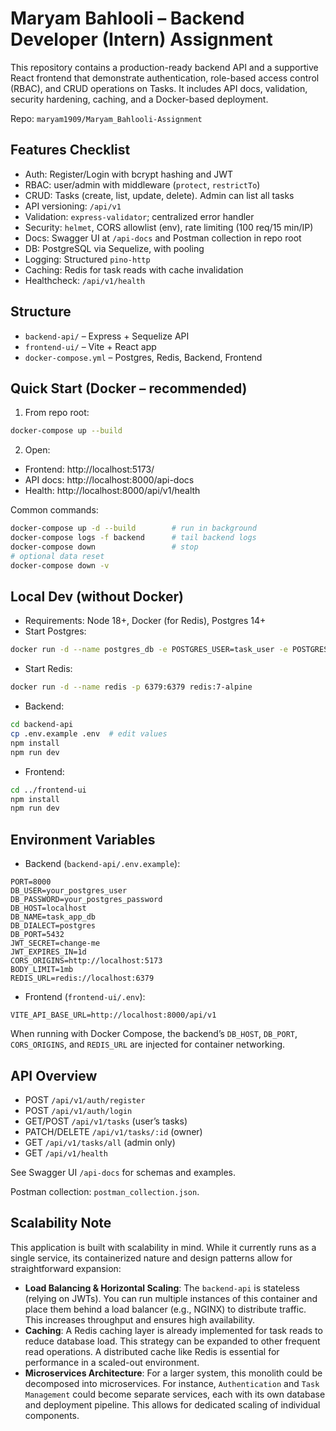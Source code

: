 # Maryam Bahlooli – Backend Developer (Intern) Assignment

This repository contains a production-ready backend API and a supportive React frontend that demonstrate authentication, role-based access control (RBAC), and CRUD operations on Tasks. It includes API docs, validation, security hardening, caching, and a Docker-based deployment.

Repo: `maryam1909/Maryam_Bahlooli-Assignment`

## Features Checklist
- Auth: Register/Login with bcrypt hashing and JWT
- RBAC: user/admin with middleware (`protect`, `restrictTo`)
- CRUD: Tasks (create, list, update, delete). Admin can list all tasks
- API versioning: `/api/v1`
- Validation: `express-validator`; centralized error handler
- Security: `helmet`, CORS allowlist (env), rate limiting (100 req/15 min/IP)
- Docs: Swagger UI at `/api-docs` and Postman collection in repo root
- DB: PostgreSQL via Sequelize, with pooling
- Logging: Structured `pino-http`
- Caching: Redis for task reads with cache invalidation
- Healthcheck: `/api/v1/health`

## Structure
- `backend-api/` – Express + Sequelize API
- `frontend-ui/` – Vite + React app
- `docker-compose.yml` – Postgres, Redis, Backend, Frontend

## Quick Start (Docker – recommended)
1) From repo root:
```bash
docker-compose up --build
```
2) Open:
- Frontend: http://localhost:5173/
- API docs: http://localhost:8000/api-docs
- Health: http://localhost:8000/api/v1/health

Common commands:
```bash
docker-compose up -d --build        # run in background
docker-compose logs -f backend      # tail backend logs
docker-compose down                 # stop
# optional data reset
docker-compose down -v
```

## Local Dev (without Docker)
- Requirements: Node 18+, Docker (for Redis), Postgres 14+
- Start Postgres:
```bash
docker run -d --name postgres_db -e POSTGRES_USER=task_user -e POSTGRES_PASSWORD=task_password -e POSTGRES_DB=task_app_db -p 5432:5432 -v pgdata:/var/lib/postgresql/data postgres:14-alpine
```
- Start Redis:
```bash
docker run -d --name redis -p 6379:6379 redis:7-alpine
```
- Backend:
```bash
cd backend-api
cp .env.example .env  # edit values
npm install
npm run dev
```
- Frontend:
```bash
cd ../frontend-ui
npm install
npm run dev
```

## Environment Variables
- Backend (`backend-api/.env.example`):
```
PORT=8000
DB_USER=your_postgres_user
DB_PASSWORD=your_postgres_password
DB_HOST=localhost
DB_NAME=task_app_db
DB_DIALECT=postgres
DB_PORT=5432
JWT_SECRET=change-me
JWT_EXPIRES_IN=1d
CORS_ORIGINS=http://localhost:5173
BODY_LIMIT=1mb
REDIS_URL=redis://localhost:6379
```
- Frontend (`frontend-ui/.env`):
```
VITE_API_BASE_URL=http://localhost:8000/api/v1
```
When running with Docker Compose, the backend’s `DB_HOST`, `DB_PORT`, `CORS_ORIGINS`, and `REDIS_URL` are injected for container networking.

## API Overview
- POST `/api/v1/auth/register`
- POST `/api/v1/auth/login`
- GET/POST `/api/v1/tasks` (user’s tasks)
- PATCH/DELETE `/api/v1/tasks/:id` (owner)
- GET `/api/v1/tasks/all` (admin only)
- GET `/api/v1/health`

See Swagger UI `/api-docs` for schemas and examples.

Postman collection: `postman_collection.json`.
## Scalability Note

This application is built with scalability in mind. While it currently runs as a single service, its containerized nature and design patterns allow for straightforward expansion:

* **Load Balancing & Horizontal Scaling**: The `backend-api` is stateless (relying on JWTs). You can run multiple instances of this container and place them behind a load balancer (e.g., NGINX) to distribute traffic. This increases throughput and ensures high availability.
* **Caching**: A Redis caching layer is already implemented for task reads to reduce database load. This strategy can be expanded to other frequent read operations. A distributed cache like Redis is essential for performance in a scaled-out environment.
* **Microservices Architecture**: For a larger system, this monolith could be decomposed into microservices. For instance, `Authentication` and `Task Management` could become separate services, each with its own database and deployment pipeline. This allows for dedicated scaling of individual components.

